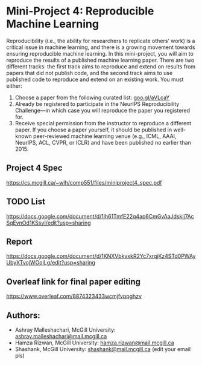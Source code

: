 

# Mini-Project 4: Reproducible Machine Learning

Reproducibility (i.e., the ability for researchers to replicate others’ work) is a critical issue in machine learning, and there is a growing movement towards ensuring reproducible machine learning. In this mini-project, you will aim to reproduce the results of a published machine learning paper. There are two different tracks: the first track aims to reproduce and extend on results from papers that did not publish code, and the second track aims to use published code to reproduce and extend on an existing work. You must either:
1. Choose a paper from the following curated list: [goo.gl/aVLcaY](goo.gl/aVLcaY)
2. Already be registered to participate in the NeurIPS Reproducibility Challenge—in which case you will
reproduce the paper you registered for.
3. Receive special permission from the instructor to reproduce a different paper. If you choose a paper yourself, it should be published in well-known peer-reviewed machine learning venue (e.g., ICML, AAAI, NeurIPS, ACL, CVPR, or ICLR) and have been published no earlier than 2015.


## Project 4 Spec
https://cs.mcgill.ca/~wlh/comp551/files/miniproject4_spec.pdf

## TODO List
https://docs.google.com/document/d/1lh61TmfE22q4ap6CmGvAaJdskij7AcSqEvnOd1KSsyI/edit?usp=sharing

## Report 
https://docs.google.com/document/d/1KNXVbkvxkR2Yc7xrqjKz4STd0PWAyUbyXTvojWOqjLg/edit?usp=sharing

## Overleaf link for final paper editing
https://www.overleaf.com/8874323433wcmjfvppghzv


## Authors:
- Ashray Malleshachari, McGill University: [ashray.malleshachari@mail.mcgill.ca](mailto:ashray.malleshachari@mail.mcgill.ca)
- Hamza Rizwan, McGill University: [hamza.rizwan@mail.mcgill.ca](mailto:hamza.rizwan@mail.mcgill.ca)
- Shashank, McGill University: [shashank@mail.mcgill.ca](mailto:shashank@mail.mcgill.ca) (edit your email pls)
